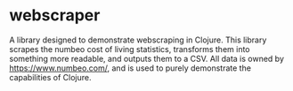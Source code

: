 # webscraper

A library designed to demonstrate webscraping in Clojure.
This library scrapes the numbeo cost of living statistics, transforms them into something more readable, and outputs them to a CSV.
All data is owned by https://www.numbeo.com/, and is used to purely demonstrate the capabilities of Clojure.

